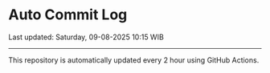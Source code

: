 # Auto Commit Log

Last updated: Saturday, 09-08-2025 10:15 WIB

---

This repository is automatically updated every 2 hour using GitHub Actions.
